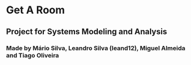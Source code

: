 # Get A Room

## Project for Systems Modeling and Analysis
### Made by Mário Silva, Leandro Silva (leand12), Miguel Almeida and Tiago Oliveira
